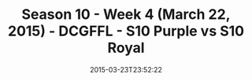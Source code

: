 ---
title: Season 10 - Week 4 (March 22, 2015) - DCGFFL - S10 Purple vs S10 Royal
teams-score:
- team: _teams/s10-purple.md
  score:
- team: _teams/s10-royal.md
  score: 20
mvp: Brion S. (Purple), Jason C. (Royal)
game-ball: N/A
sportsperson: ''
season: 10
week:
date: '2015-03-23T23:52:22'
pageid: season-10-week-four-4437-vs-4439
---